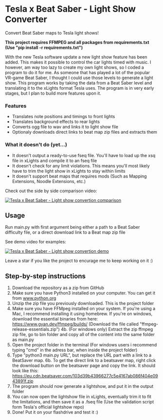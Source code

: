 # Tesla x Beat Saber - Light Show Converter
Convert Beat Saber maps to Tesla light shows!

**This project requires FFMPEG and all packages from requirements.txt (Use "pip install -r requirements.txt")**

With the new Tesla software update a new light show feature has been added. This makes it possible to control the car lights timed with music. I however, am way too lazy to create my own light shows, so I coded a program to do it for me. As someone that has played a lot of the popular VR-game Beat Saber, I thought I could use those levels to generate a light show. This program works by taking the data from a Beat Saber level and translating it to the xLights format Tesla uses. The program is in very early stages, but I plan to build more features upon it.

### Features
- Translates note positions and timings to front lights
- Translates background effects to rear lights
- Converts ogg file to wav and links it to light show file
- Optionaly downloads direct links to beat map zip files and extracts them

### What it doesn't do (yet...)
- It doesn't output a ready-to-use fseq file. You'll have to load up the xsq file in xLights and compile it to an fseq file
- It doesn't check for any limit violations. This means you'll most likely have to trim the light show in xLights to stay within limits
- It doesn't support beat maps that requires mods (Such as Mapping Extensions, Noodle Extensions, etc.)


Check out the side by side comparison video:

[![Tesla x Beat Saber - Light show convertion comparison](https://img.youtube.com/vi/ruYNvcawnxQ/0.jpg)](https://youtu.be/ruYNvcawnxQ)


## Usage
Run main.py with first argument being either a path to a Beat Saber difficulty file, or a direct download link to a Beat map zip file

See demo video for examples:

[![Tesla x Beat Saber - Light show convertion demo](https://img.youtube.com/vi/BUHGyO1Vo-Q/0.jpg)](https://www.youtube.com/watch?v=BUHGyO1Vo-Q)


Leave a star if you like the project to encurage me to keep working on it :)

## Step-by-step instructions
1. Download the repository as a zip from GitHub
2. Make sure you have Python3 installed on your computer. You can get it from www.python.org
3. Unzip the zip file you previously downloaded. This is the project folder
4. Make sure you have FFMpeg installed on your system. If you're using a Mac, I recommend installing it using homebrew. If you're on windows, download the essential binaries from here: https://www.gyan.dev/ffmpeg/builds/ (Download the file called "ffmpeg-release-essentials.zip")
4b. (For windows only) Extract the zip ffmpeg zip file, go to bin folder and copy all of the content into the same folder as main.py
5. Open the project folder in the terminal (For windows users i recommend typing "cmd" in the adress bar, when inside the project folder)
6. Type "python3 main.py URL", but replace the URL part with a link to a BeatSaver map.
6b. To get the direct link to a beatsaver map, right click the download button on the beatsaver page and copy the link. It should look like this: https://eu.cdn.beatsaver.com/103d39b43966277c5e4167ab086f404e0943891f.zip
7. The program should now generate a lightshow, and put it in the output folder
8. You can now open the lightshow file in xLights, eventually trim it to fit the limitations, and then save it as a .fseq file (Use the validation script form Tesla's official lightshow repo)
9. Done! Put it on your flashdrive and test it :)
